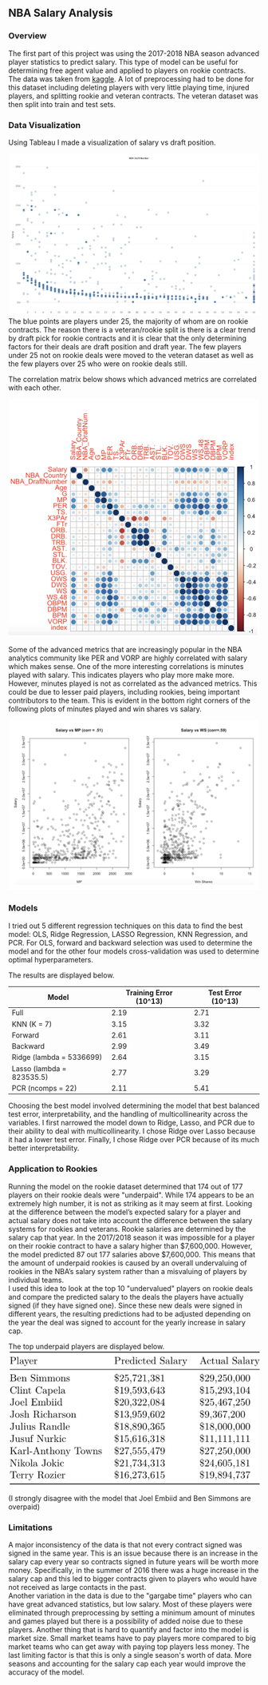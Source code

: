 ## NBA Salary Analysis

### Overview
The first part of this project was using the 2017-2018 NBA season advanced player statistics to predict salary.  This type of model can be useful for determining free agent value and applied to players on rookie contracts.  The data was taken from [kaggle](https://www.kaggle.com/aishjun/nba-salaries-prediction-in-20172018-season).  A lot of preprocessing had to be done for this dataset including deleting players with very little playing time, injured players, and splitting rookie and veteran contracts.  The veteran dataset was then split into train and test sets.

### Data Visualization
Using Tableau I made a visualization of salary vs draft position.  

![visual](./draft_position_vs_salary.png)  
The blue points are players under 25, the majority of whom are on rookie contracts.  The reason there is a veteran/rookie split is there is a clear trend by draft pick for rookie contracts and it is clear that the only determining factors for their deals are draft position and draft year.  The few players under 25 not on rookie deals were moved to the veteran dataset as well as the few players over 25 who were on rookie deals still.

The correlation matrix below shows which advanced metrics are correlated with each other.  

![matrix](./salary_correlation.png)  

Some of the advanced metrics that are increasingly popular in the NBA analytics community like PER and VORP are highly correlated with salary which makes sense.  One of the more interesting correlations is minutes played with salary.  This indicates players who play more make more.  However, minutes played is not as correlated as the advanced metrics.  This could be due to lesser paid players, including rookies, being important contributors to the team.  This is evident in the bottom right corners of the following plots of minutes played and win shares vs salary.

![mp+ws](./ws_vs_mp.png)  

### Models
I tried out 5 different regression techniques on this data to find the best model: OLS, Ridge Regression, LASSO Regression, KNN Regression, and PCR.  For OLS, forward and backward selection was used to determine the model and for the other four models cross-validation was used to determine optimal hyperparameters.

The results are displayed below.  

| Model | Training Error (10^13) | Test Error (10^13) |
|---|---|---|
| Full | 2.19 | 2.71 |
| KNN (K = 7) | 3.15 | 3.32 |
| Forward | 2.61 | 3.11 |
| Backward | 2.99 | 3.49 |
| Ridge (lambda = 5336699) | 2.64 | 3.15 |
| Lasso (lambda = 823535.5) | 2.77 | 3.29 |
| PCR (ncomps = 22) | 2.11 | 5.41 |

Choosing the best model involved determining the model that best balanced test error, interpretability, and the handling of multicollinearity across the variables. I first narrowed the model down to Ridge, Lasso, and PCR due to their ability to deal with multicollinearity. I chose Ridge over Lasso because it had a lower test error. Finally, I chose Ridge over PCR because of its much better interpretability.

### Application to Rookies
Running the model on the rookie dataset determined that 174 out of 177 players on their rookie deals were "underpaid".  While 174 appears to be an extremely high number, it is not as striking as it may seem at first. Looking at the difference between the model’s expected salary for a player and actual salary does not take into account the difference between the salary systems for rookies and veterans. Rookie salaries are determined by the salary cap that year. In the 2017/2018 season it was impossible for a player on their rookie contract to have a salary higher than $7,600,000. However, the model predicted 87 out 177 salaries above $7,600,000. This means that the amount of underpaid rookies is caused by an overall undervaluing of rookies in the NBA’s salary system rather than a misvaluing of players by individual teams.  
I used this idea to look at the top 10 "undervalued" players on rookie deals and compare the predicted salary to the deals the players have actually signed (if they have signed one).  Since these new deals were signed in different years, the resulting predictions had to be adjusted depending on the year the deal was signed to account for the yearly increase in salary cap.

The top underpaid players are displayed below.  
![rookies](./rookie_predictions.png)  

(I strongly disagree with the model that Joel Embiid and Ben Simmons are overpaid)

### Limitations
A major inconsistency of the data is that not every contract signed was signed in the same year.  This is an issue because there is an increase in the salary cap every year so contracts signed in future years will be worth more money.  Specifically, in the summer of 2016 there was a huge increase in the salary cap and this led to bigger contracts given to players who would have not received as large contacts in the past.  
Another variation in the data is due to the "gargabe time" players who can have great advanced statistics, but low salary.  Most of these players were eliminated through preprocessing by setting a minimum amount of minutes and games played but there is a possibility of added noise due to these players.
Another thing that is hard to quantify and factor into the model is market size.  Small market teams have to pay players more compared to big market teams who can get away with paying top players less money.
The last limiting factor is that this is only a single season's worth of data.  More seasons and accounting for the salary cap each year would improve the accuracy of the model.
